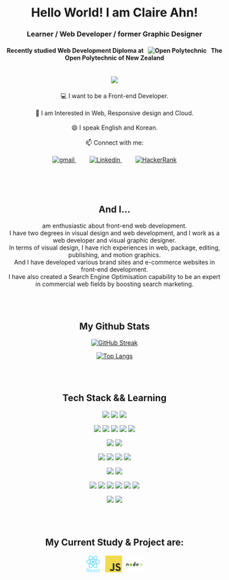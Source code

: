 
<div align=center>
  
  <h1> Hello World! I am Claire Ahn! </h1>
  <h3>Learner / Web Developer / former Graphic Designer</h3>
  <h4> Recently studied Web Development Diploma at &nbsp; <img src="https://encrypted-tbn0.gstatic.com/images?q=tbn:ANd9GcTXVNasSGovjJlqWQd6e3RIaF0VJiTauLLlJg&amp;usqp=CAU" alt="Open Polytechnic" width="20" height="20" /> &nbsp; The Open Polytechnic of New Zealand </h4>
  <br>
  
  <img src="https://media.giphy.com/media/zOvBKUUEERdNm/giphy.gif" />
  <br><br>
  💻 I want to be a Front-end Developer.  
  <br><br>
  🔭 I am Interested in Web, Responsive design and Cloud.  
  <br><br>
  😄 I speak English and Korean.  
  <br><br>
  📫 Connect with me:  
  <br><br>
  <a href="mailto:berkagmpp@gmail.com">
    <img src="https://cdn-icons-png.flaticon.com/512/5968/5968534.png" alt="gmail" width="45" height="45" />
  </a> 	&nbsp;	&nbsp;	&nbsp;	&nbsp;
  <a href="https://www.linkedin.com/in/berkagmpp" target="_blank">
    <img src="https://cdn-icons-png.flaticon.com/512/1409/1409945.png" width="45" height="45" alt="Linkedin" />
  </a> &nbsp;	&nbsp;	&nbsp;	&nbsp;
    <a href="https://www.hackerrank.com/berkagmpp?hr_r=1" target="_blank">
    <img src="https://user-images.githubusercontent.com/84049077/165659185-9674998c-3b4e-4c39-8da3-68771b241d33.png" width="45" alt="HackerRank" />
  </a>

  <br><br><br>

  ## And I...

  am enthusiastic about front-end web development.<br>
  I have two degrees in visual design and web development, and I work as a web developer and visual graphic designer.<br>
  In terms of visual design, I have rich experiences in web, package, editing, publishing, and motion graphics.<br> 
  And I have developed various brand sites and e-commerce websites in front-end development.<br>
  I have also created a Search Engine Optimisation capability to be an expert in commercial web fields by boosting search marketing.  

  <br> <br>

  ## My Github Stats

  [![GitHub Streak](http://github-readme-streak-stats.herokuapp.com?user=berkagmpp&theme=dark&background=000000)](https://git.io/streak-stats)

  [![Top Langs](https://github-readme-stats.vercel.app/api/top-langs/?username=berkagmpp&layout=compact&theme=vision-friendly-dark)](https://github.com/anuraghazra/github-readme-stats)

  <br> <br>

  ## Tech Stack && Learning

  <a href="#"><img src="https://img.shields.io/badge/HTML5-E34F26?style=flat-square&logo=HTML5&logoColor=white"/></a>
  <a href="#"><img src="https://img.shields.io/badge/CSS3-1572B6?style=flat-square&logo=CSS3&logoColor=white"/></a>
  <a href="#"><img src="https://img.shields.io/badge/Bootstrap-7952B3?style=flat-square&logo=Bootstrap&logoColor=white"/></a>

  <a href="#"><img src="https://img.shields.io/badge/JavaScript-E53238?style=flat-square&logo=JavaScript&logoColor=white"/></a>
  <a href="#"><img src="https://img.shields.io/badge/TypeScript-3178C6?style=flat-square&logo=TypeScript&logoColor=white"/></a>
  <a href="#"><img src="https://img.shields.io/badge/React-005FED?style=flat-square&logo=React&logoColor=white"/></a>
  <a href="#"><img src="https://img.shields.io/badge/Angular-DD0031?style=flat-square&logo=Angular&logoColor=white"/></a>
  <a href="#"><img src="https://img.shields.io/badge/jQuery-3C5280?style=flat-square&logo=jQuery&logoColor=white"/></a>

  <a href="#"><img src="https://img.shields.io/badge/PHP-777BB4?style=flat-square&logo=PHP&logoColor=white"/></a>
  <a href="#"><img src="https://img.shields.io/badge/WordPress-0E9648?style=flat-square&logo=WordPress&logoColor=white"/></a>

  <a href="#"><img src="https://img.shields.io/badge/Git-F05032?style=flat-square&logo=Git&logoColor=white"/></a>
  <a href="#"><img src="https://img.shields.io/badge/GitHub-303030?style=flat-square&logo=GitHub&logoColor=white"/></a>
  <a href="#"><img src="https://img.shields.io/badge/Heroku-430098?style=flat-square&logo=Heroku&logoColor=white"/></a>
  <a href="#"><img src="https://img.shields.io/badge/Amazon%20AWS-535D6C?style=flat-square&logo=Amazon%20AWS&logoColor=white"/></a>

  <a href="#"><img src="https://img.shields.io/badge/Visual%20Studio-5C2D91?style=flat-square&logo=Visual%20Studio&logoColor=white"/></a>
  <a href="#"><img src="https://img.shields.io/badge/Visual%20Studio%20Code-007ACC?style=flat-square&logo=Visual%20Studio%20Code&logoColor=white"/></a>


  <a href="#"><img src="https://img.shields.io/badge/Adobe%20Illustrator-D4911E?style=flat-square&logo=Adobe%20Illustrator&logoColor=white"/></a>
  <a href="#"><img src="https://img.shields.io/badge/Adobe%20Photoshop-23C8D2?style=flat-square&logo=Adobe%20Photoshop&logoColor=white"/></a>
  <a href="#"><img src="https://img.shields.io/badge/Adobe%20InDesign-C41E25?style=flat-square&logo=Adobe%20InDesign&logoColor=white"/></a>
  <a href="#"><img src="https://img.shields.io/badge/Adobe%20Premiere%20Pro-1B72BE?style=flat-square&logo=Adobe%20Premiere%20Pro&logoColor=white"/></a>
  <a href="#"><img src="https://img.shields.io/badge/Adobe%20After%20Effects-5468FF?style=flat-square&logo=Adobe%20After%20Effects&logoColor=white"/></a>
  <a href="#"><img src="https://img.shields.io/badge/Adobe%20XD-981E32?style=flat-square&logo=Adobe%20XD&logoColor=white"/></a>

  <a href="#"><img src="https://img.shields.io/badge/Microsoft%20Office-52B54B?style=flat-square&logo=Microsoft%20Office&logoColor=white"/></a>
  <a href="#"><img src="https://img.shields.io/badge/Windows-0078D6?style=flat-square&logo=Windows&logoColor=white"/></a>

  <br> <br>

  ## My Current Study & Project are:

  <img src="https://github.com/devicons/devicon/blob/master/icons/react/react-original-wordmark.svg" title="React" alt="React" width="40" height="40"/>&nbsp;
  <img src="https://github.com/devicons/devicon/blob/master/icons/javascript/javascript-original.svg" title="JavaScript" alt="JavaScript" width="40" height="40"/>&nbsp;
  <img src="https://github.com/devicons/devicon/blob/master/icons/nodejs/nodejs-original-wordmark.svg" title="NodeJS" alt="NodeJS" width="40" height="40"/>&nbsp;  

</div>
